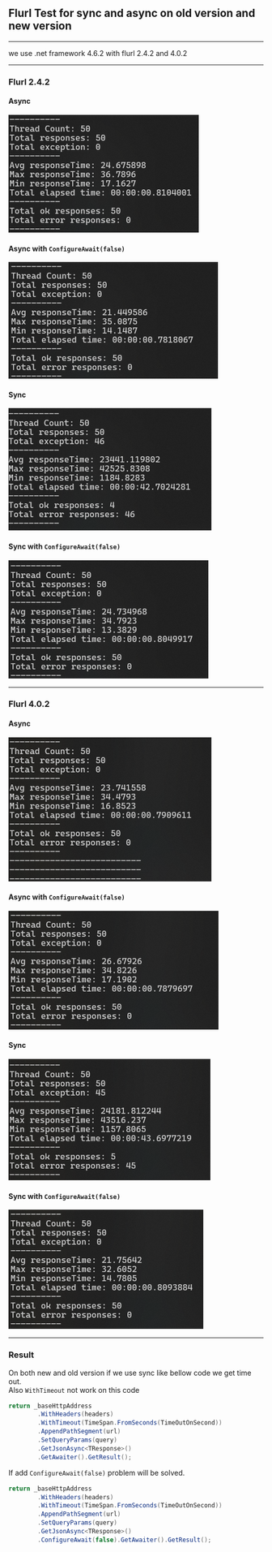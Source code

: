 ## Flurl Test for sync and async on old version and new version

---

we use .net framework 4.6.2 with flurl 2.4.2 and 4.0.2

---

### Flurl 2.4.2

#### Async
![flurl](./docs/old_async.png)

#### Async with `ConfigureAwait(false)`
![flurl](./docs/old_async_configure_await.png)

#### Sync 
![flurl](./docs/old_sync.png)

#### Sync with `ConfigureAwait(false)`
![flurl](./docs/old_sync_configure_await.png)

---

### Flurl 4.0.2

#### Async
![flurl](./docs/new_async.png)

#### Async with `ConfigureAwait(false)`
![flurl](./docs/new_async_configure_await.png)

#### Sync
![flurl](./docs/new_sync.png)

#### Sync with `ConfigureAwait(false)`
![flurl](./docs/new_sync_configure_await.png)

---

### Result

On both new and old version if we use sync like bellow code we get time out.  
Also `WithTimeout` not work on this code


```csharp
return _baseHttpAddress
        .WithHeaders(headers)
        .WithTimeout(TimeSpan.FromSeconds(TimeOutOnSecond))
        .AppendPathSegment(url)
        .SetQueryParams(query)
        .GetJsonAsync<TResponse>()
        .GetAwaiter().GetResult();
```

If add `ConfigureAwait(false)` problem will be solved.  

```csharp
return _baseHttpAddress
        .WithHeaders(headers)
        .WithTimeout(TimeSpan.FromSeconds(TimeOutOnSecond))
        .AppendPathSegment(url)
        .SetQueryParams(query)
        .GetJsonAsync<TResponse>()
        .ConfigureAwait(false).GetAwaiter().GetResult();
```
